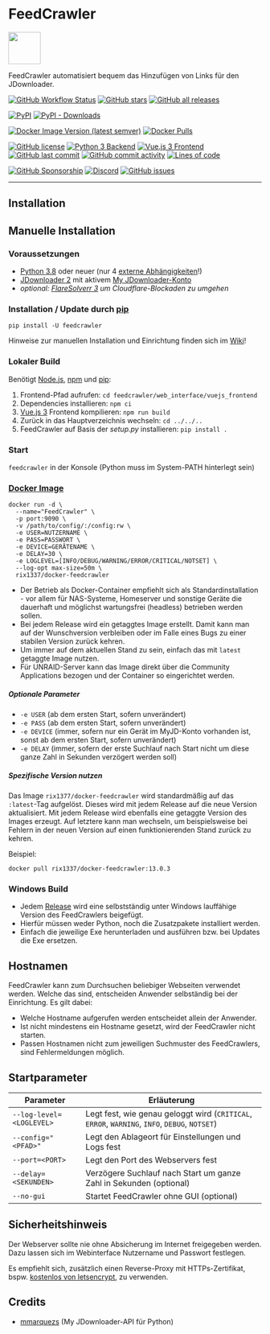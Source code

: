 # FeedCrawler

<img src="https://raw.githubusercontent.com/rix1337/FeedCrawler/main/feedcrawler/web_interface/vuejs_frontend/public/favicon.ico" data-canonical-src="https://raw.githubusercontent.com/rix1337/FeedCrawler/main/feedcrawler/web_interface/vuejs_frontend/public/favicon.ico" width="64" height="64" />

FeedCrawler automatisiert bequem das Hinzufügen von Links für den JDownloader.

[![GitHub Workflow Status](https://img.shields.io/github/actions/workflow/status/rix1337/FeedCrawler/CreateRelease.yml?branch=main)](https://github.com/rix1337/FeedCrawler/actions/workflows/CreateRelease.yml)
[![GitHub stars](https://img.shields.io/github/stars/rix1337/FeedCrawler?style=flat)](https://github.com/rix1337/FeedCrawler/stargazers)
[![GitHub all releases](https://img.shields.io/github/downloads/rix1337/feedcrawler/total?label=github%20downloads)](https://github.com/rix1337/FeedCrawler/releases)

[![PyPI](https://img.shields.io/pypi/v/feedcrawler?label=pypi%20package)](https://pypi.org/project/feedcrawler/)
[![PyPI - Downloads](https://img.shields.io/pypi/dm/feedcrawler?label=pypi%20downloads)](https://pypi.org/project/feedcrawler/#files)

[![Docker Image Version (latest semver)](https://img.shields.io/docker/v/rix1337/docker-feedcrawler?label=docker%20image&sort=semver)](https://hub.docker.com/r/rix1337/docker-feedcrawler/tags)
[![Docker Pulls](https://img.shields.io/docker/pulls/rix1337/docker-feedcrawler)](https://hub.docker.com/r/rix1337/docker-feedcrawler/)

[![GitHub license](https://img.shields.io/github/license/rix1337/FeedCrawler.svg)](https://github.com/rix1337/FeedCrawler/blob/main/LICENSE.md)
[![Python 3 Backend](https://img.shields.io/badge/backend-python%203-blue.svg)](https://github.com/rix1337/FeedCrawler/tree/main/feedcrawler)
[![Vue.js 3 Frontend](https://img.shields.io/badge/frontend-vue.js%203-brightgreen.svg)](https://github.com/rix1337/FeedCrawler/tree/main/feedcrawler/web_interface/vuejs_frontend)
[![GitHub last commit](https://img.shields.io/github/last-commit/rix1337/FeedCrawler)](https://github.com/rix1337/FeedCrawler/commits/main)
[![GitHub commit activity](https://img.shields.io/github/commit-activity/y/rix1337/feedcrawler)](https://github.com/rix1337/FeedCrawler/graphs/commit-activity)
[![Lines of code](https://img.shields.io/endpoint?url=https://ghloc.vercel.app/api/rix1337/FeedCrawler/badge?filter=.py$,.vue$,js$,scss$,yml$&style=flat&logoColor=white&label=Lines%20of%20Code)](https://github.com/rix1337/FeedCrawler/pulse)

[![GitHub Sponsorship](https://img.shields.io/badge/support-me-red.svg)](https://github.com/users/rix1337/sponsorship)
[![Discord](https://img.shields.io/discord/1075348594225315891)](https://discord.gg/enn4AG3VnM)
[![GitHub issues](https://img.shields.io/github/issues/rix1337/FeedCrawler.svg)](https://github.com/rix1337/FeedCrawler/issues)

***

## Installation

## Manuelle Installation

### Voraussetzungen

* [Python 3.8](https://www.python.org/downloads/) oder neuer (nur 4 [externe Abhängigkeiten](https://github.com/rix1337/FeedCrawler/blob/main/requirements.txt)!)
* [JDownloader 2](http://www.jdownloader.org/jdownloader2) mit aktivem [My JDownloader-Konto](https://my.jdownloader.org)
* _optional: [FlareSolverr 3](https://github.com/FlareSolverr/FlareSolverr) um Cloudflare-Blockaden zu umgehen_

### Installation / Update durch [pip](https://pip.pypa.io/en/stable/installation/)

```pip install -U feedcrawler```

Hinweise zur manuellen Installation und Einrichtung finden sich im [Wiki](https://github.com/rix1337/FeedCrawler/wiki)!

### Lokaler Build
Benötigt [Node.js](https://nodejs.org/en/download/), [npm](https://docs.npmjs.com/downloading-and-installing-node-js-and-npm) und [pip](https://pip.pypa.io/en/stable/installation/):

1. Frontend-Pfad aufrufen: `cd feedcrawler/web_interface/vuejs_frontend`
2. Dependencies installieren: `npm ci`
3. [Vue.js 3](https://vuejs.org/) Frontend kompilieren: `npm run build`
4. Zurück in das Hauptverzeichnis wechseln: `cd ../../..`
5. FeedCrawler auf Basis der _setup.py_ installieren: `pip install .`

### Start

```feedcrawler``` in der Konsole (Python muss im System-PATH hinterlegt sein)

### [Docker Image](https://hub.docker.com/r/rix1337/docker-feedcrawler/)

```
docker run -d \
  --name="FeedCrawler" \
  -p port:9090 \
  -v /path/to/config/:/config:rw \
  -e USER=NUTZERNAME \ 
  -e PASS=PASSWORT \
  -e DEVICE=GERÄTENAME \
  -e DELAY=30 \
  -e LOGLEVEL=[INFO/DEBUG/WARNING/ERROR/CRITICAL/NOTSET] \
  --log-opt max-size=50m \
  rix1337/docker-feedcrawler
  ```

* Der Betrieb als Docker-Container empfiehlt sich als Standardinstallation - vor allem für NAS-Systeme, Homeserver und
  sonstige Geräte die dauerhaft und möglichst wartungsfrei (headless) betrieben werden sollen.
* Bei jedem Release wird ein getaggtes Image erstellt. Damit kann man auf der Wunschversion verbleiben oder im Falle
  eines Bugs zu einer stabilen Version zurück kehren.
* Um immer auf dem aktuellen Stand zu sein, einfach das mit `latest` getaggte Image nutzen.
* Für UNRAID-Server kann das Image direkt über die Community Applications bezogen und der Container so eingerichtet
  werden.

##### Optionale Parameter
 - `-e USER` (ab dem ersten Start, sofern unverändert)
 - `-e PASS` (ab dem ersten Start, sofern unverändert)
 - `-e DEVICE` (immer, sofern nur ein Gerät im MyJD-Konto vorhanden ist, sonst ab dem ersten Start, sofern unverändert)
 - `-e DELAY` (immer, sofern der erste Suchlauf nach Start nicht um diese ganze Zahl in Sekunden verzögert werden soll)

##### Spezifische Version nutzen

Das Image `rix1377/docker-feedcrawler` wird standardmäßig auf das `:latest`-Tag aufgelöst. Dieses wird mit jedem Release auf die neue Version aktualisiert. Mit jedem Release wird ebenfalls eine getaggte Version des Images erzeugt. Auf letztere kann man wechseln, um beispielsweise bei Fehlern in der neuen Version auf einen funktionierenden Stand zurück zu kehren.

Beispiel:

`docker pull rix1337/docker-feedcrawler:13.0.3`

### Windows Build

* Jedem [Release](https://github.com/rix1337/FeedCrawler/releases) wird eine selbstständig unter Windows lauffähige
  Version des FeedCrawlers beigefügt.
* Hierfür müssen weder Python, noch die Zusatzpakete installiert werden.
* Einfach die jeweilige Exe herunterladen und ausführen bzw. bei Updates die Exe ersetzen.

## Hostnamen

FeedCrawler kann zum Durchsuchen beliebiger Webseiten verwendet werden.
Welche das sind, entscheiden Anwender selbständig bei der Einrichtung. Es gilt dabei:

* Welche Hostname aufgerufen werden entscheidet allein der Anwender.
* Ist nicht mindestens ein Hostname gesetzt, wird der FeedCrawler nicht starten.
* Passen Hostnamen nicht zum jeweiligen Suchmuster des FeedCrawlers, sind Fehlermeldungen möglich.

## Startparameter

| Parameter                      | Erläuterung |
|--------------------------------|---|
| ```--log-level=<LOGLEVEL>```   | Legt fest, wie genau geloggt wird (`CRITICAL`, `ERROR`, `WARNING`, `INFO`, `DEBUG`, `NOTSET`) |
| ```--config="<PFAD>"```        | Legt den Ablageort für Einstellungen und Logs fest |
| ```--port=<PORT>```            | Legt den Port des Webservers fest |
| ```--delay=<SEKUNDEN>``` | Verzögere Suchlauf nach Start um ganze Zahl in Sekunden (optional) |
| ```--no-gui``` | Startet FeedCrawler ohne GUI (optional) |

## Sicherheitshinweis

Der Webserver sollte nie ohne Absicherung im Internet freigegeben werden. Dazu lassen sich im Webinterface Nutzername
und Passwort festlegen.

Es empfiehlt sich, zusätzlich einen Reverse-Proxy mit HTTPs-Zertifikat,
bspw. [kostenlos von letsencrypt](https://letsencrypt.org/), zu verwenden.

## Credits

* [mmarquezs](https://github.com/mmarquezs/) (My JDownloader-API für Python)
